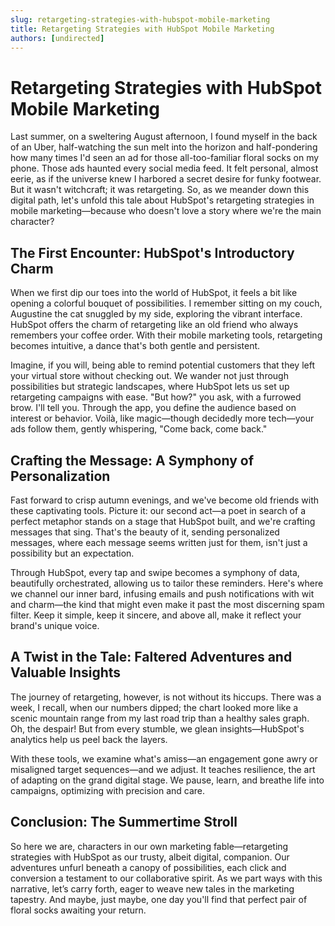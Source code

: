 ```yaml
---
slug: retargeting-strategies-with-hubspot-mobile-marketing
title: Retargeting Strategies with HubSpot Mobile Marketing
authors: [undirected]
---
```


# Retargeting Strategies with HubSpot Mobile Marketing

Last summer, on a sweltering August afternoon, I found myself in the back of an Uber, half-watching the sun melt into the horizon and half-pondering how many times I'd seen an ad for those all-too-familiar floral socks on my phone. Those ads haunted every social media feed. It felt personal, almost eerie, as if the universe knew I harbored a secret desire for funky footwear. But it wasn't witchcraft; it was retargeting. So, as we meander down this digital path, let's unfold this tale about HubSpot's retargeting strategies in mobile marketing—because who doesn't love a story where we're the main character?

## The First Encounter: HubSpot's Introductory Charm

When we first dip our toes into the world of HubSpot, it feels a bit like opening a colorful bouquet of possibilities. I remember sitting on my couch, Augustine the cat snuggled by my side, exploring the vibrant interface. HubSpot offers the charm of retargeting like an old friend who always remembers your coffee order. With their mobile marketing tools, retargeting becomes intuitive, a dance that's both gentle and persistent.

Imagine, if you will, being able to remind potential customers that they left your virtual store without checking out. We wander not just through possibilities but strategic landscapes, where HubSpot lets us set up retargeting campaigns with ease. "But how?" you ask, with a furrowed brow. I'll tell you. Through the app, you define the audience based on interest or behavior. Voilà, like magic—though decidedly more tech—your ads follow them, gently whispering, "Come back, come back."

## Crafting the Message: A Symphony of Personalization

Fast forward to crisp autumn evenings, and we've become old friends with these captivating tools. Picture it: our second act—a poet in search of a perfect metaphor stands on a stage that HubSpot built, and we're crafting messages that sing. That's the beauty of it, sending personalized messages, where each message seems written just for them, isn't just a possibility but an expectation.

Through HubSpot, every tap and swipe becomes a symphony of data, beautifully orchestrated, allowing us to tailor these reminders. Here's where we channel our inner bard, infusing emails and push notifications with wit and charm—the kind that might even make it past the most discerning spam filter. Keep it simple, keep it sincere, and above all, make it reflect your brand's unique voice.

## A Twist in the Tale: Faltered Adventures and Valuable Insights

The journey of retargeting, however, is not without its hiccups. There was a week, I recall, when our numbers dipped; the chart looked more like a scenic mountain range from my last road trip than a healthy sales graph. Oh, the despair! But from every stumble, we glean insights—HubSpot's analytics help us peel back the layers.

With these tools, we examine what's amiss—an engagement gone awry or misaligned target sequences—and we adjust. It teaches resilience, the art of adapting on the grand digital stage. We pause, learn, and breathe life into campaigns, optimizing with precision and care.

## Conclusion: The Summertime Stroll

So here we are, characters in our own marketing fable—retargeting strategies with HubSpot as our trusty, albeit digital, companion. Our adventures unfurl beneath a canopy of possibilities, each click and conversion a testament to our collaborative spirit. As we part ways with this narrative, let’s carry forth, eager to weave new tales in the marketing tapestry. And maybe, just maybe, one day you'll find that perfect pair of floral socks awaiting your return.